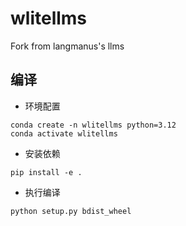 # wlitellms

Fork from langmanus's llms

## 编译

- 环境配置

```
conda create -n wlitellms python=3.12
conda activate wlitellms
```

- 安装依赖

```
pip install -e .
```

- 执行编译

```
python setup.py bdist_wheel
```
